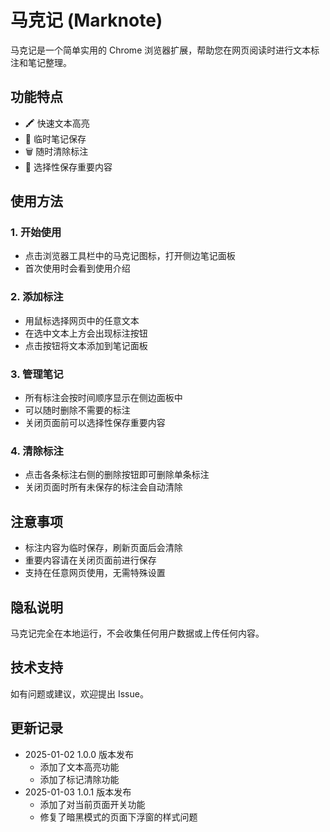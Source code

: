 # 马克记 (Marknote)

马克记是一个简单实用的 Chrome 浏览器扩展，帮助您在网页阅读时进行文本标注和笔记整理。

## 功能特点

- 🖍️ 快速文本高亮
- 📝 临时笔记保存
- 🗑️ 随时清除标注
- 💾 选择性保存重要内容

## 使用方法

### 1. 开始使用

- 点击浏览器工具栏中的马克记图标，打开侧边笔记面板
- 首次使用时会看到使用介绍

### 2. 添加标注

- 用鼠标选择网页中的任意文本
- 在选中文本上方会出现标注按钮
- 点击按钮将文本添加到笔记面板

### 3. 管理笔记

- 所有标注会按时间顺序显示在侧边面板中
- 可以随时删除不需要的标注
- 关闭页面前可以选择性保存重要内容

### 4. 清除标注

- 点击各条标注右侧的删除按钮即可删除单条标注
- 关闭页面时所有未保存的标注会自动清除

## 注意事项

- 标注内容为临时保存，刷新页面后会清除
- 重要内容请在关闭页面前进行保存
- 支持在任意网页使用，无需特殊设置

## 隐私说明

马克记完全在本地运行，不会收集任何用户数据或上传任何内容。

## 技术支持

如有问题或建议，欢迎提出 Issue。

## 更新记录

- 2025-01-02 1.0.0 版本发布
  - 添加了文本高亮功能
  - 添加了标记清除功能
- 2025-01-03 1.0.1 版本发布
  - 添加了对当前页面开关功能
  - 修复了暗黑模式的页面下浮窗的样式问题
